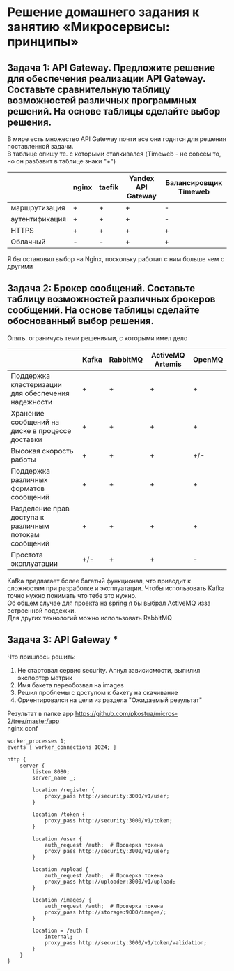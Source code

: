 # Решение домашнего задания к занятию «Микросервисы: принципы»
## Задача 1: API Gateway. Предложите решение для обеспечения реализации API Gateway. Составьте сравнительную таблицу возможностей различных программных решений. На основе таблицы сделайте выбор решения.

В мире есть множество API Gateway почти все они годятся для решения поставленной задачи.  
В таблице опишу те. с которыми сталкивался (Timeweb - не совсем то, но он разбавит в таблице знаки "+")  

|                | nginx | taefik | Yandex API Gateway | Балансировщик Timeweb |
|----------------|-------|--------|--------------------|-----------------------|
| маршрутизация  | +     | +      | +                  | -                     |
| аутентификация | +     | +      | +                  | -                     |
| HTTPS          | +     | +      | +                  | +                     |
| Облачный       | -     | -      | +                  | +                     |

Я бы остановил выбор на Nginx, поскольку работал с ним больше чем с другими

## Задача 2: Брокер сообщений. Составьте таблицу возможностей различных брокеров сообщений. На основе таблицы сделайте обоснованный выбор решения.

Опять. ограничусь теми решениями, с которыми имел дело

|                                                       | Kafka | RabbitMQ | ActiveMQ Artemis | OpenMQ |
|-------------------------------------------------------|-------|----------|------------------|--------|
| Поддержка кластеризации для обеспечения надежности    | +     | +        | +                | +      |
| Хранение сообщений на диске в процессе доставки       | +     | +        | +                | +      |
| Высокая скорость работы                               | +     | +        | +                | +/-    |
| Поддержка различных форматов сообщений                | +     | +        | +                | +      |
| Разделение прав доступа к различным потокам сообщений | +     | +        | +                | +      |
| Простота эксплуатации                                 | +/-   | +        | +                | -      |

Kafka предлагает более багатый функционал, что приводит к сложностям при разработке и эксплуатации. Чтобы использовать Kafka точно нужно понимать что тебе это нужно.  
Об общем случае для проекта на spring я бы выбрал ActiveMQ изза встроенной поддежки.    
Для других технологий можно использовать RabbitMQ    

## Задача 3: API Gateway *
Что пришлось решить:  
1. Не стартовал сервиc security. Апнул зависисмости, выпилил экспортер метрик
2. Имя бакета переобозвал на images
3. Решил проблемы с доступом к бакету на скачивание
4. Ориентировался на цели из раздела "Ожидаемый результат"

Результат в папке app  https://github.com/pkostua/micros-2/tree/master/app  
nginx.conf  
```
worker_processes 1;
events { worker_connections 1024; }

http {
    server {
        listen 8080;
        server_name _;

        location /register {
            proxy_pass http://security:3000/v1/user;
        }

        location /token {
            proxy_pass http://security:3000/v1/token;
        }

        location /user {
            auth_request /auth;  # Проверка токена
            proxy_pass http://security:3000/v1/user;
        }

        location /upload {
            auth_request /auth;  # Проверка токена
            proxy_pass http://uploader:3000/v1/upload;
        }

        location /images/ {
            auth_request /auth;  # Проверка токена
            proxy_pass http://storage:9000/images/;
        }

        location = /auth {
            internal;
            proxy_pass http://security:3000/v1/token/validation;
        }
    }
}
```
